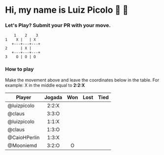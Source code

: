 # Hi, my name is Luiz Picolo 👋 👋

### Let's Play? Submit your PR with your move.

        1    2    3
    1    X |   | X
       +---+---+---+
    2      | X | 
       +---+---+---+
    3    O | O | O 

### How to play

Make the movement above and leave the coordinates below in the table. For example: X in the middle equal to **2:2:X**

|Player      | Jogada   |   Won   |  Lost  |   Tied   |
|------------|:--------:|:-------:|:------:|:--------:|
|@luizpicolo |  2:2:X   |         |        |          |
|@claus      |  3:3:O   |         |        |          |
|@luizpicolo |  1:1:X   |         |        |          |
|@claus      |  1:3:O   |         |        |          |
|@CaioHPerlin|  1:3:X   |         |        |          |
|@Mooniemd   |  3:2:O   |    O    |        |          |
